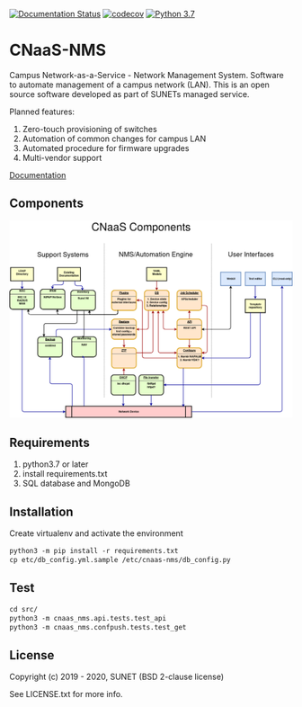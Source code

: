 [![Documentation Status](https://readthedocs.org/projects/cnaas-nms/badge/?version=latest)](https://cnaas-nms.readthedocs.io/en/latest/?badge=latest) [![codecov](https://codecov.io/gh/SUNET/cnaas-nms/branch/master/graph/badge.svg)](https://codecov.io/gh/SUNET/cnaas-nms) [![Python 3.7](https://img.shields.io/badge/python-3.7-blue.svg)](https://www.python.org/downloads/release/python-370/)

# CNaaS-NMS

Campus Network-as-a-Service - Network Management System. Software to automate management of a campus network (LAN). This is an open source software developed as part of SUNETs managed service.

Planned features:
1. Zero-touch provisioning of switches
1. Automation of common changes for campus LAN
1. Automated procedure for firmware upgrades
1. Multi-vendor support

[Documentation](https://cnaas-nms.readthedocs.io/)

## Components

![CNaaS component architecture](cnaas-components-20190408.png?raw=true)

## Requirements

1. python3.7 or later
1. install requirements.txt
1. SQL database and MongoDB

## Installation

Create virtualenv and activate the environment

```
python3 -m pip install -r requirements.txt
cp etc/db_config.yml.sample /etc/cnaas-nms/db_config.py
```

## Test

```
cd src/
python3 -m cnaas_nms.api.tests.test_api
python3 -m cnaas_nms.confpush.tests.test_get
```

## License

Copyright (c) 2019 - 2020, SUNET (BSD 2-clause license)

See LICENSE.txt for more info.
